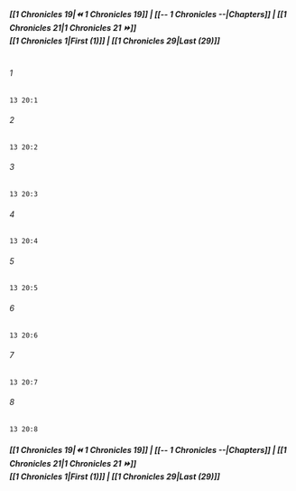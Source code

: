 
##### **[[1 Chronicles 19|⏪ 1 Chronicles 19]] | [[-- 1 Chronicles --|Chapters]] | [[1 Chronicles 21|1 Chronicles 21 ⏩]]**<br>**[[1 Chronicles 1|First (1)]] | [[1 Chronicles 29|Last (29)]]**<br><br>

###### 1
``` verse
13 20:1
```
###### 2
``` verse
13 20:2
```
###### 3
``` verse
13 20:3
```
###### 4
``` verse
13 20:4
```
###### 5
``` verse
13 20:5
```
###### 6
``` verse
13 20:6
```
###### 7
``` verse
13 20:7
```
###### 8
``` verse
13 20:8
```

##### **[[1 Chronicles 19|⏪ 1 Chronicles 19]] | [[-- 1 Chronicles --|Chapters]] | [[1 Chronicles 21|1 Chronicles 21 ⏩]]**<br>**[[1 Chronicles 1|First (1)]] | [[1 Chronicles 29|Last (29)]]**
